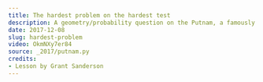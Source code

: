 ```yaml
---
title: The hardest problem on the hardest test
description: A geometry/probability question on the Putnam, a famously hard test, about a random tetrahedron in a sphere.  This offers an opportunity not just for a lesson about the problem, but about problem-solving tactics in general.
date: 2017-12-08
slug: hardest-problem
video: OkmNXy7er84
source: _2017/putnam.py
credits:
- Lesson by Grant Sanderson
---
```

